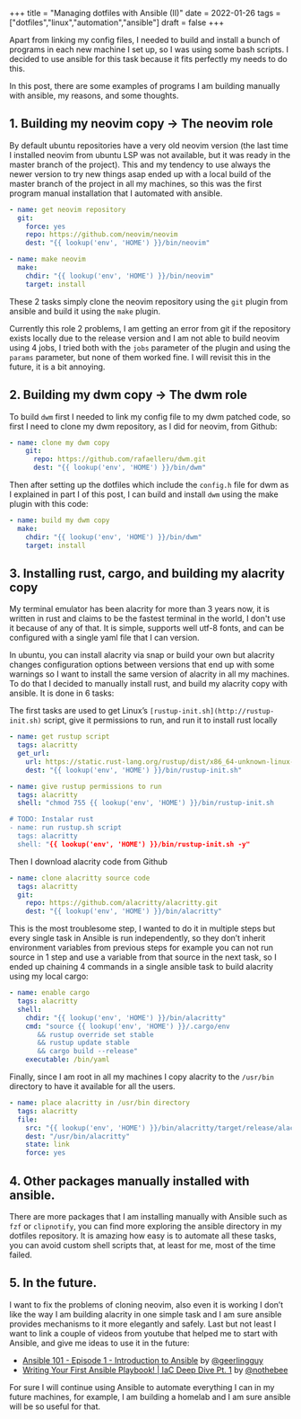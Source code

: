 +++
title = "Managing dotfiles with Ansible (II)"
date = 2022-01-26
tags = ["dotfiles","linux","automation","ansible"]
draft = false
+++

Apart from linking my config files, I needed to build and install a bunch of programs in each new machine I set up,
so I was using some bash scripts. I decided to use ansible for this task because it fits perfectly my needs to do this.

In this post, there are some examples of programs I am building manually with ansible, my reasons, and some thoughts.

## 1. Building my neovim copy → The neovim role

By default ubuntu repositories have a very old neovim version (the last time I installed neovim from ubuntu LSP was not available, but it was ready in the master branch of the project). This and my tendency to use always the newer version to try new things asap ended up with a local build of the master branch of the project in all my machines, so this was the first program manual installation that I automated with ansible.

```yaml
- name: get neovim repository
  git:
    force: yes
    repo: https://github.com/neovim/neovim
    dest: "{{ lookup('env', 'HOME') }}/bin/neovim"

- name: make neovim
  make:
    chdir: "{{ lookup('env', 'HOME') }}/bin/neovim"
    target: install
```

These 2 tasks simply clone the neovim repository using the `git` plugin from ansible and build it using the `make` plugin. 

Currently this role 2  problems, I am getting an error from git if the repository exists locally due to the release version and I am not able to build neovim using 4 jobs, I tried both with the `jobs` parameter of the plugin and using the `params` parameter, but none of them worked fine. I will revisit this in the future, it is a bit annoying.

## 2. Building my dwm copy → The dwm role
To build `dwm` first I needed to link my config file to my dwm patched code, so first I need to clone my dwm repository, as I did for neovim, from Github:

```yaml
- name: clone my dwm copy
    git:
      repo: https://github.com/rafaelleru/dwm.git
      dest: "{{ lookup('env', 'HOME') }}/bin/dwm"
```

Then after setting up the dotfiles which include the `config.h` file for dwm as I explained in part I of this post, I can build and install `dwm` using the make plugin with this code:

```yaml
- name: build my dwm copy
  make:
    chdir: "{{ lookup('env', 'HOME') }}/bin/dwm"
    target: install
```

## 3. Installing rust, cargo, and building my alacrity copy

My terminal emulator has been alacrity for more than 3 years now, it is written in rust and claims to be the fastest terminal in the world, I don't use it because of any of that. It is simple, supports well utf-8 fonts, and can be configured with a single yaml file that I can version. 

In ubuntu, you can install alacrity via snap or build your own but alacrity changes configuration options between versions that end up with some warnings so I want to install the same version of alacrity in all my machines. To do that I decided to manually install rust, and build my alacrity copy with ansible. It is done in 6  tasks: 

The first tasks are used to get Linux’s `[rustup-init.sh](http://rustup-init.sh)` script, give it permissions to run, and run it to install rust locally 

```yaml
- name: get rustup script
  tags: alacritty
  get_url:
    url: https://static.rust-lang.org/rustup/dist/x86_64-unknown-linux-gnu/rustup-init
    dest: "{{ lookup('env', 'HOME') }}/bin/rustup-init.sh"

- name: give rustup permissions to run
  tags: alacritty
  shell: "chmod 755 {{ lookup('env', 'HOME') }}/bin/rustup-init.sh

# TODO: Instalar rust
- name: run rustup.sh script
  tags: alacritty
  shell: "{{ lookup('env', 'HOME') }}/bin/rustup-init.sh -y"
```

Then I download alacrity code from Github

```yaml
- name: clone alacritty source code
  tags: alacritty
  git:
    repo: https://github.com/alacritty/alacritty.git
    dest: "{{ lookup('env', 'HOME') }}/bin/alacritty"
```

This is the most troublesome step, I wanted to do it in multiple steps but every single task in Ansible is run independently, so they don’t inherit environment variables from previous steps for example you can not run source in 1 step and use a variable from that source in the next task, so I ended up chaining 4 commands in a single ansible task to build alacrity using my local cargo:

```yaml
- name: enable cargo
  tags: alacritty
  shell:
    chdir: "{{ lookup('env', 'HOME') }}/bin/alacritty"
    cmd: "source {{ lookup('env', 'HOME') }}/.cargo/env
       && rustup override set stable
       && rustup update stable
       && cargo build --release"
    executable: /bin/yaml
```

Finally, since I am root in all my machines I copy alacrity to the `/usr/bin` directory to have it available for all the users.

```yaml
- name: place alacritty in /usr/bin directory
  tags: alacritty
  file:
    src: "{{ lookup('env', 'HOME') }}/bin/alacritty/target/release/alacritty"
    dest: "/usr/bin/alacritty"
    state: link
    force: yes
```
    
## 4. Other packages manually installed with ansible.
There are more packages that I am installing manually with Ansible such as `fzf` or `clipnotify`, you can find more exploring the ansible directory in my dotfiles repository. 
It is amazing how easy is to automate all these tasks, you can avoid custom shell scripts that, at least for me, most of the time failed.

## 5. In the future.
I want to fix the problems of cloning neovim, also even it is working I don’t like the way I am building alacrity in one simple task and I am sure ansible provides mechanisms to it more elegantly and safely. 
Last but not least I want to link a couple of videos from youtube that helped me to start with Ansible, and give me ideas to use it in the future:

- [Ansible 101 - Episode 1 - Introduction to Ansible](https://www.youtube.com/watch?v=goclfp6a2IQ) by [@geerlingguy](https://twitter.com/geerlingguy)
- [Writing Your First Ansible Playbook! | IaC Deep Dive Pt. 1](https://www.youtube.com/watch?v=Z7p9-m4cimg) by [@nothebee](https://twitter.com/notthebeeee)
    
For sure I will continue using Ansible to automate everything I can in my future machines, for example, I am building a homelab and I am sure ansible will be so useful for that.

